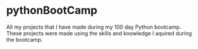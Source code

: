 # pythonBootCamp
All my projects that I have made during my 100 day Python bootcamp. These projects were made using the skills and knowledge I aquired during the bootcamp.
